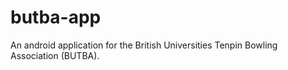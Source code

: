 # butba-app
An android application for the British Universities Tenpin Bowling Association (BUTBA).
